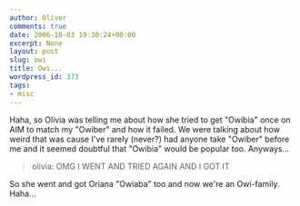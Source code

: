 ```yaml
---
author: Oliver
comments: true
date: 2006-10-03 19:30:24+00:00
excerpt: None
layout: post
slug: owi
title: Owi...
wordpress_id: 373
tags:
- misc
---
```


Haha, so Olivia was telling me about how she tried to get "Owibia" once on AIM to match my "Owiber" and how it failed.  We were talking about how weird that was cause I've rarely (never?) had anyone take "Owiber" before me and it seemed doubtful that "Owibia" would be popular too.  Anyways...

<blockquote>olivia: OMG
I WENT
AND TRIED AGAIN
AND I GOT IT</blockquote>

So she went and got Oriana "Owiaba" too and now we're an Owi-family.  Haha...